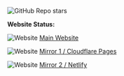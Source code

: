 ![GitHub Repo stars](https://img.shields.io/github/stars/jbugel-lol/016622?style=flat)


**Website Status:**

![Website](https://img.shields.io/website?url=https%3A%2F%2F016622.xyz) [Main Website](https://016622.xyz)

![Website](https://img.shields.io/website?url=https%3A%2F%2F016622.pages.dev%2F) [Mirror 1 / Cloudflare Pages](https://016622.pages.dev)

![Website](https://img.shields.io/website?url=https%3A%2F%2F016622.netlify.app) [Mirror 2 / Netlify](https://016622.netlify.app)
